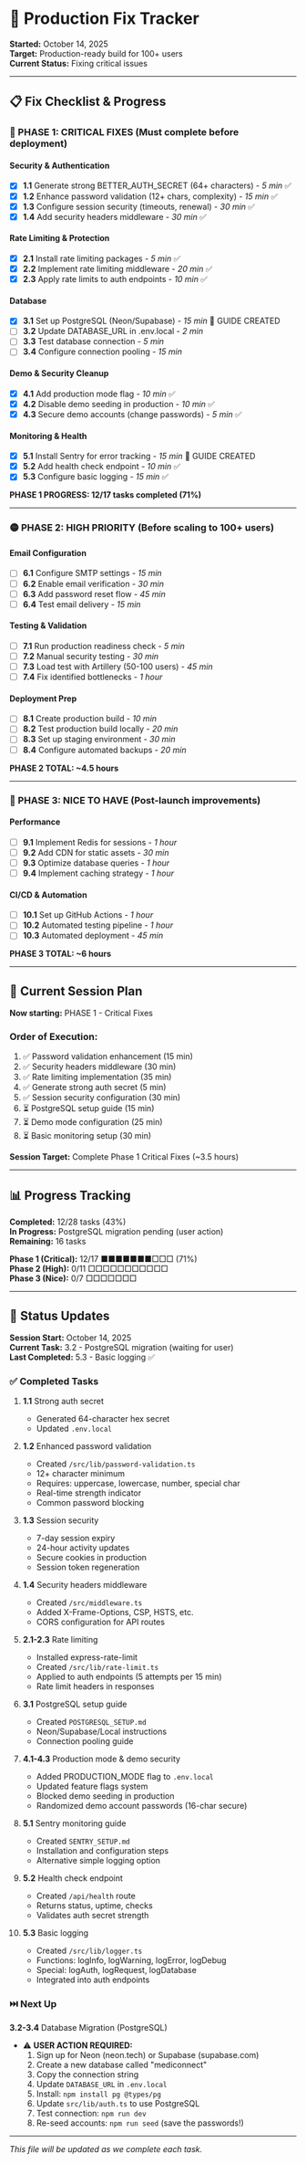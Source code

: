# 🔧 Production Fix Tracker

**Started:** October 14, 2025  
**Target:** Production-ready build for 100+ users  
**Current Status:** Fixing critical issues

---

## 📋 Fix Checklist & Progress

### 🔴 PHASE 1: CRITICAL FIXES (Must complete before deployment)

#### Security & Authentication
- [x] **1.1** Generate strong BETTER_AUTH_SECRET (64+ characters) - *5 min* ✅
- [x] **1.2** Enhance password validation (12+ chars, complexity) - *15 min* ✅
- [x] **1.3** Configure session security (timeouts, renewal) - *30 min* ✅
- [x] **1.4** Add security headers middleware - *30 min* ✅

#### Rate Limiting & Protection  
- [x] **2.1** Install rate limiting packages - *5 min* ✅
- [x] **2.2** Implement rate limiting middleware - *20 min* ✅
- [x] **2.3** Apply rate limits to auth endpoints - *10 min* ✅

#### Database
- [x] **3.1** Set up PostgreSQL (Neon/Supabase) - *15 min* 📝 GUIDE CREATED
- [ ] **3.2** Update DATABASE_URL in .env.local - *2 min*
- [ ] **3.3** Test database connection - *5 min*
- [ ] **3.4** Configure connection pooling - *15 min*

#### Demo & Security Cleanup
- [x] **4.1** Add production mode flag - *10 min* ✅
- [x] **4.2** Disable demo seeding in production - *10 min* ✅
- [x] **4.3** Secure demo accounts (change passwords) - *5 min* ✅

#### Monitoring & Health
- [x] **5.1** Install Sentry for error tracking - *15 min* 📝 GUIDE CREATED
- [x] **5.2** Add health check endpoint - *10 min* ✅
- [x] **5.3** Configure basic logging - *15 min* ✅

**PHASE 1 PROGRESS: 12/17 tasks completed (71%)**

---

### 🟡 PHASE 2: HIGH PRIORITY (Before scaling to 100+ users)

#### Email Configuration
- [ ] **6.1** Configure SMTP settings - *15 min*
- [ ] **6.2** Enable email verification - *30 min*
- [ ] **6.3** Add password reset flow - *45 min*
- [ ] **6.4** Test email delivery - *15 min*

#### Testing & Validation
- [ ] **7.1** Run production readiness check - *5 min*
- [ ] **7.2** Manual security testing - *30 min*
- [ ] **7.3** Load test with Artillery (50-100 users) - *45 min*
- [ ] **7.4** Fix identified bottlenecks - *1 hour*

#### Deployment Prep
- [ ] **8.1** Create production build - *10 min*
- [ ] **8.2** Test production build locally - *20 min*
- [ ] **8.3** Set up staging environment - *30 min*
- [ ] **8.4** Configure automated backups - *20 min*

**PHASE 2 TOTAL: ~4.5 hours**

---

### 🔵 PHASE 3: NICE TO HAVE (Post-launch improvements)

#### Performance
- [ ] **9.1** Implement Redis for sessions - *1 hour*
- [ ] **9.2** Add CDN for static assets - *30 min*
- [ ] **9.3** Optimize database queries - *1 hour*
- [ ] **9.4** Implement caching strategy - *1 hour*

#### CI/CD & Automation
- [ ] **10.1** Set up GitHub Actions - *1 hour*
- [ ] **10.2** Automated testing pipeline - *1 hour*
- [ ] **10.3** Automated deployment - *45 min*

**PHASE 3 TOTAL: ~6 hours**

---

## 🎯 Current Session Plan

**Now starting:** PHASE 1 - Critical Fixes

### Order of Execution:
1. ✅ Password validation enhancement (15 min)
2. ✅ Security headers middleware (30 min)
3. ✅ Rate limiting implementation (35 min)
4. ✅ Generate strong auth secret (5 min)
5. ✅ Session security configuration (30 min)
6. ⏳ PostgreSQL setup guide (15 min)
7. ⏳ Demo mode configuration (25 min)
8. ⏳ Basic monitoring setup (30 min)

**Session Target:** Complete Phase 1 Critical Fixes (~3.5 hours)

---

## 📊 Progress Tracking

**Completed:** 12/28 tasks (43%)  
**In Progress:** PostgreSQL migration pending (user action)  
**Remaining:** 16 tasks

**Phase 1 (Critical):** 12/17 ■■■■■■■□□□ (71%)  
**Phase 2 (High):** 0/11 □□□□□□□□□□□  
**Phase 3 (Nice):** 0/7 □□□□□□□

---

## 🚦 Status Updates

**Session Start:** October 14, 2025  
**Current Task:** 3.2 - PostgreSQL migration (waiting for user)  
**Last Completed:** 5.3 - Basic logging ✅

### ✅ Completed Tasks

1. **1.1** Strong auth secret
   - Generated 64-character hex secret
   - Updated `.env.local`

2. **1.2** Enhanced password validation
   - Created `/src/lib/password-validation.ts`
   - 12+ character minimum
   - Requires: uppercase, lowercase, number, special char
   - Real-time strength indicator
   - Common password blocking

3. **1.3** Session security
   - 7-day session expiry
   - 24-hour activity updates
   - Secure cookies in production
   - Session token regeneration

4. **1.4** Security headers middleware
   - Created `/src/middleware.ts`
   - Added X-Frame-Options, CSP, HSTS, etc.
   - CORS configuration for API routes

5. **2.1-2.3** Rate limiting
   - Installed express-rate-limit
   - Created `/src/lib/rate-limit.ts`
   - Applied to auth endpoints (5 attempts per 15 min)
   - Rate limit headers in responses

6. **3.1** PostgreSQL setup guide
   - Created `POSTGRESQL_SETUP.md`
   - Neon/Supabase/Local instructions
   - Connection pooling guide

7. **4.1-4.3** Production mode & demo security
   - Added PRODUCTION_MODE flag to `.env.local`
   - Updated feature flags system
   - Blocked demo seeding in production
   - Randomized demo account passwords (16-char secure)

8. **5.1** Sentry monitoring guide
   - Created `SENTRY_SETUP.md`
   - Installation and configuration steps
   - Alternative simple logging option

9. **5.2** Health check endpoint
   - Created `/api/health` route
   - Returns status, uptime, checks
   - Validates auth secret strength

10. **5.3** Basic logging
    - Created `/src/lib/logger.ts`
    - Functions: logInfo, logWarning, logError, logDebug
    - Special: logAuth, logRequest, logDatabase
    - Integrated into auth endpoints

### ⏭️ Next Up

**3.2-3.4** Database Migration (PostgreSQL)
- ⚠️ **USER ACTION REQUIRED:**
  1. Sign up for Neon (neon.tech) or Supabase (supabase.com)
  2. Create a new database called "mediconnect"
  3. Copy the connection string
  4. Update `DATABASE_URL` in `.env.local`
  5. Install: `npm install pg @types/pg`
  6. Update `src/lib/auth.ts` to use PostgreSQL
  7. Test connection: `npm run dev`
  8. Re-seed accounts: `npm run seed` (save the passwords!)

---

*This file will be updated as we complete each task.*

